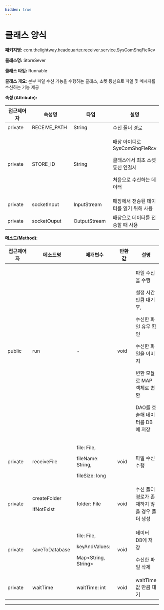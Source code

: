 ```yaml
---
hidden: true
---
```


# 클래스 양식



**패키지명:** com.thelightway.headquarter.receiver.service.SysComShqFieRcv

**클래스명:** StoreSever

**클래스 타입:** Runnable

**클래스 개요**: 본부 파일 수신 기능을 수행하는 클래스, 소켓 통신으로 파일 및 메시지를 수신하는 기능 제공

**속성 (Attribute):**

<table><thead><tr><th width="131">접근제어자</th><th width="153">속성명</th><th width="153">타입</th><th>설명</th></tr></thead><tbody><tr><td>private</td><td>RECEIVE_PATH</td><td>String</td><td>수신 폴더 경로</td></tr><tr><td>private</td><td>STORE_ID</td><td>String</td><td><p>매장 아이디로 SysComShqFieRcv</p><p>클래스에서 최초 소켓 통신 연결시</p><p>처음으로 수신하는 데이터</p></td></tr><tr><td>private</td><td>socketInput</td><td>InputStream</td><td>매장에서 전송된 데이터를 읽기 위해 사용</td></tr><tr><td>private</td><td>socketOuput</td><td>OutputStream</td><td>매장으로 데이터를 전송할 때 사용</td></tr></tbody></table>

**메소드(Method):**

<table><thead><tr><th width="130">접근제어자</th><th width="154">메소드명</th><th width="154">매개변수</th><th width="104">반환값</th><th>설명</th></tr></thead><tbody><tr><td>public</td><td>run</td><td>-</td><td>void</td><td><p>파일 수신을 수행</p><p>설정 시간만큼 대기 후, </p><p>수신한 파일 유무 확인</p><p></p><p>수신한 파일을 이미지</p><p>변환 모듈로 MAP 객체로 변환</p><p></p><p>DAO를 호출해 데이터를 DB에 저장</p></td></tr><tr><td>private</td><td>receiveFile</td><td><p>file: File, </p><p>fileName: String, </p><p>fileSize: long</p></td><td>void</td><td>파일 수신 수행</td></tr><tr><td>private</td><td><p>createFolder</p><p>IfNotExist</p></td><td>folder: File</td><td>void</td><td>수신 폴더 경로가 존재하지 않을 경우 폴더 생성</td></tr><tr><td>private</td><td>saveToDatabase</td><td><p>file: File, </p><p>keyAndValues: </p><p>  Map&#x3C;String, String></p></td><td>void</td><td><p>데이터 DB에 저장</p><p>수신한 파일 삭제</p></td></tr><tr><td>private</td><td>waitTime</td><td>waitTime: int</td><td>void</td><td>waitTime 값 만큼 대기</td></tr></tbody></table>



***

